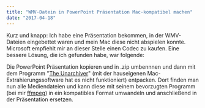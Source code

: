 ```yaml
---
title: "WMV-Datein in PowerPoint Präsentation Mac-kompatibel machen"
date: "2017-04-18"
---
```


Kurz und knapp: Ich habe eine Präsentation bekommen, in der WMV-Dateien eingebettet waren und mein Mac diese nicht abspielen konnte. Microsoft empfiehlt mir an dieser Stelle einen Codec zu kaufen. Eine bessere Lösung, die ich gefunden habe, war folgende:

Die PowerPoint Präsentation kopieren und in .zip umbennnen und dann mit dem Programm "[The Unarchiver](https://itunes.apple.com/de/app/the-unarchiver/id425424353?mt=12)" (mit der hauseigenen Mac-Extrahierungssoftware hat es nicht funktioniert) entpacken. Dort finden man nun alle Mediendateien und kann diese mit seinem bevorzugten Programm (bei mir [ffmpeg](https://ffmpeg.org/)) in ein kompatibles Format umwandeln und anschließend in der Präsentation ersetzen.
